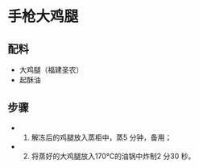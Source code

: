 # 手枪大鸡腿

## 配料

- 大鸡腿（福建圣农）
- 起酥油

## 步骤

- 1. 解冻后的鸡腿放入蒸柜中，蒸5 分钟，备用；
- 2. 将蒸好的大鸡腿放入170℃的油锅中炸制2 分30 秒。

